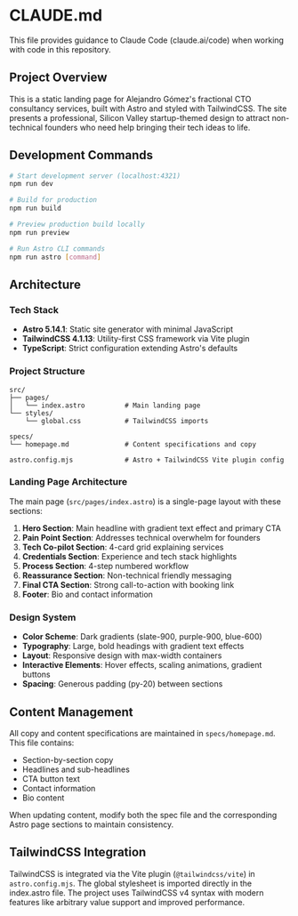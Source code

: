 # CLAUDE.md

This file provides guidance to Claude Code (claude.ai/code) when working with code in this repository.

## Project Overview

This is a static landing page for Alejandro Gómez's fractional CTO consultancy services, built with Astro and styled with TailwindCSS. The site presents a professional, Silicon Valley startup-themed design to attract non-technical founders who need help bringing their tech ideas to life.

## Development Commands

```bash
# Start development server (localhost:4321)
npm run dev

# Build for production
npm run build

# Preview production build locally
npm run preview

# Run Astro CLI commands
npm run astro [command]
```

## Architecture

### Tech Stack
- **Astro 5.14.1**: Static site generator with minimal JavaScript
- **TailwindCSS 4.1.13**: Utility-first CSS framework via Vite plugin
- **TypeScript**: Strict configuration extending Astro's defaults

### Project Structure
```
src/
├── pages/
│   └── index.astro          # Main landing page
└── styles/
    └── global.css           # TailwindCSS imports

specs/
└── homepage.md              # Content specifications and copy

astro.config.mjs             # Astro + TailwindCSS Vite plugin config
```

### Landing Page Architecture
The main page (`src/pages/index.astro`) is a single-page layout with these sections:

1. **Hero Section**: Main headline with gradient text effect and primary CTA
2. **Pain Point Section**: Addresses technical overwhelm for founders
3. **Tech Co-pilot Section**: 4-card grid explaining services
4. **Credentials Section**: Experience and tech stack highlights
5. **Process Section**: 4-step numbered workflow
6. **Reassurance Section**: Non-technical friendly messaging
7. **Final CTA Section**: Strong call-to-action with booking link
8. **Footer**: Bio and contact information

### Design System
- **Color Scheme**: Dark gradients (slate-900, purple-900, blue-600)
- **Typography**: Large, bold headings with gradient text effects
- **Layout**: Responsive design with max-width containers
- **Interactive Elements**: Hover effects, scaling animations, gradient buttons
- **Spacing**: Generous padding (py-20) between sections

## Content Management

All copy and content specifications are maintained in `specs/homepage.md`. This file contains:
- Section-by-section copy
- Headlines and sub-headlines
- CTA button text
- Contact information
- Bio content

When updating content, modify both the spec file and the corresponding Astro page sections to maintain consistency.

## TailwindCSS Integration

TailwindCSS is integrated via the Vite plugin (`@tailwindcss/vite`) in `astro.config.mjs`. The global stylesheet is imported directly in the index.astro file. The project uses TailwindCSS v4 syntax with modern features like arbitrary value support and improved performance.